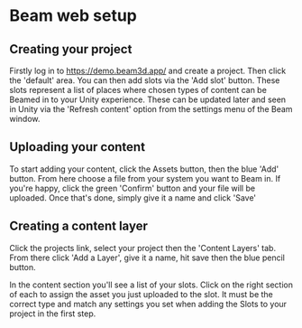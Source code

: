 # Beam web setup

## Creating your project

Firstly log in to https://demo.beam3d.app/ and create a project. Then click the 'default' area. You can then add slots via the 'Add slot' button. These slots represent a list of places where chosen types of content can be Beamed in to your Unity experience. These can be updated later and seen in Unity via the 'Refresh content' option from the settings menu of the Beam window.

## Uploading your content

To start adding your content, click the Assets button, then the blue 'Add' button. From here choose a file from your system you want to Beam in. If you're happy, click the green 'Confirm' button and your file will be uploaded. Once that's done, simply give it a name and click 'Save'

## Creating a content layer

Click the projects link, select your project then the 'Content Layers' tab. From there click 'Add a Layer', give it a name, hit save then the blue pencil button.

In the content section you'll see a list of your slots. Click on the right section of each to assign the asset you just uploaded to the slot. It must be the correct type and match any settings you set when adding the Slots to your project in the first step.
